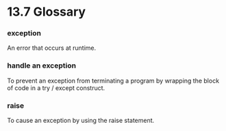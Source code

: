 # 13.7 Glossary

### exception
An error that occurs at runtime.

### handle an exception
To prevent an exception from terminating a program by wrapping the
block of code in a try / except construct.

### raise
To cause an exception by using the raise statement.


